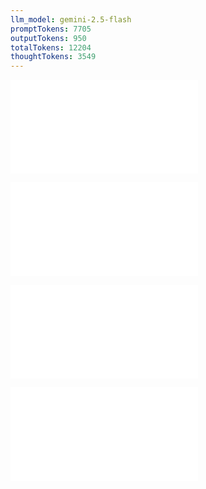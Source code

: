 ```yaml
---
llm_model: gemini-2.5-flash
promptTokens: 7705
outputTokens: 950
totalTokens: 12204
thoughtTokens: 3549
---
```


![@](steps/_.3dde077c.md)

![@](steps/response.8df23f24.md)

![@](steps/Prompt.903d7221.md)

![@](steps/response.14079f70.md)